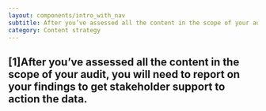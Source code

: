 ```yaml
---
layout: components/intro_with_nav
subtitle: After you’ve assessed all the content in the scope of your audit, you will need to report on your findings to get stakeholder support to action the data.
category: Content strategy
---
```


## [1]After you’ve assessed all the content in the scope of your audit, you will need to report on your findings to get stakeholder support to action the data.
